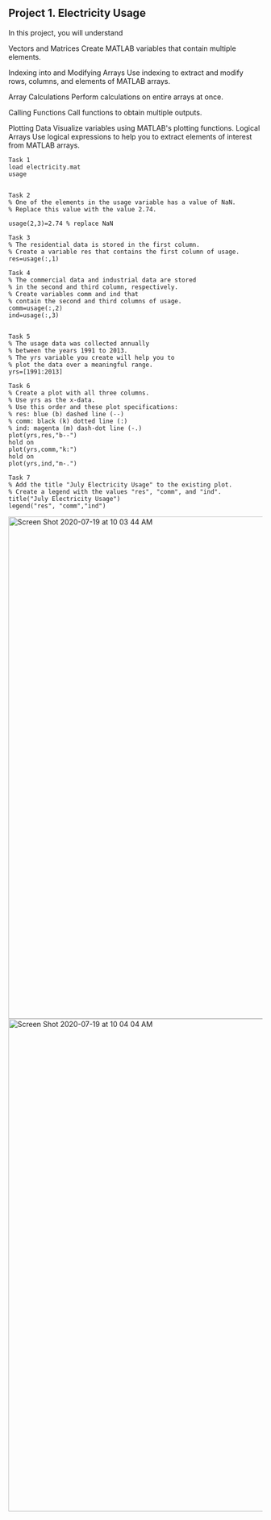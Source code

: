 ## Project 1. Electricity Usage
In this project, you will understand

Vectors and Matrices
Create MATLAB variables that contain multiple elements.

Indexing into and Modifying Arrays
Use indexing to extract and modify rows, columns, and elements of MATLAB arrays.

Array Calculations
Perform calculations on entire arrays at once.

Calling Functions
Call functions to obtain multiple outputs.

Plotting Data
Visualize variables using MATLAB's plotting functions.
Logical Arrays
Use logical expressions to help you to extract elements of interest from MATLAB arrays.

```
Task 1
load electricity.mat
usage


Task 2
% One of the elements in the usage variable has a value of NaN. 
% Replace this value with the value 2.74.

usage(2,3)=2.74 % replace NaN

Task 3
% The residential data is stored in the first column. 
% Create a variable res that contains the first column of usage.
res=usage(:,1)

Task 4
% The commercial data and industrial data are stored 
% in the second and third column, respectively. 
% Create variables comm and ind that 
% contain the second and third columns of usage.
comm=usage(:,2)
ind=usage(:,3)


Task 5
% The usage data was collected annually 
% between the years 1991 to 2013. 
% The yrs variable you create will help you to 
% plot the data over a meaningful range.
yrs=[1991:2013]

Task 6
% Create a plot with all three columns. 
% Use yrs as the x-data. 
% Use this order and these plot specifications:
% res: blue (b) dashed line (--)
% comm: black (k) dotted line (:)
% ind: magenta (m) dash-dot line (-.)
plot(yrs,res,"b--")
hold on
plot(yrs,comm,"k:")
hold on
plot(yrs,ind,"m-.")

Task 7
% Add the title "July Electricity Usage" to the existing plot.
% Create a legend with the values "res", "comm", and "ind".
title("July Electricity Usage")
legend("res", "comm","ind")
```
<img width="996" alt="Screen Shot 2020-07-19 at 10 03 44 AM" src="https://user-images.githubusercontent.com/46945617/87876642-92553300-c9a7-11ea-9c16-c161a6d3289a.png">
<img width="977" alt="Screen Shot 2020-07-19 at 10 04 04 AM" src="https://user-images.githubusercontent.com/46945617/87876641-91bc9c80-c9a7-11ea-859a-4a63205e2ca9.png">

